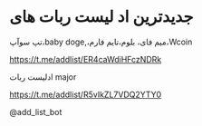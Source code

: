 # جدیدترین اد لیست ربات های

تپ سوآپ،baby doge,،میم فای، بلوم،تایم فارم،Wcoin


https://t.me/addlist/ER4caWdiHFczNDRk


ادلیست ربات major

https://t.me/addlist/R5vIkZL7VDQ2YTY0






@add_list_bot
